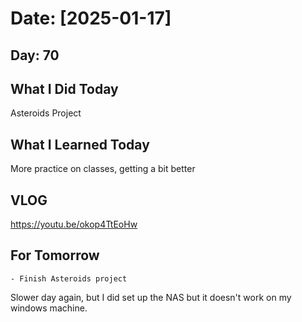 # Date: [2025-01-17]

## Day: 70
## What I Did Today
Asteroids Project

## What I Learned Today
More practice on classes, getting a bit better 

## VLOG
https://youtu.be/okop4TtEoHw

## For Tomorrow
    - Finish Asteroids project 

Slower day again, but I did set up the NAS but it doesn't work on my windows machine.
